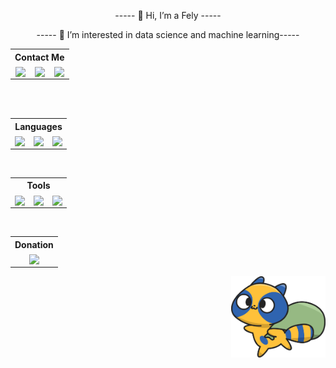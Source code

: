 
<p align="center"> ----- 👋 Hi, I’m a Fely ----- </p>
<p align="center"> ----- 👀 I’m interested in data science and machine learning----- </p>


<table align="center" width="100%">
  <tr>
    <th align="center" colspan="3"><a valign="middle">Contact Me</a></th>
  <tr>
    <td align="center"><a href="https://twitter.com/isfanafely"</a><img valign="middle" src="https://img.shields.io/badge/Twitter-1DA1F2?style=for-the-badge&logo=twitter&logoColor=white"></td>
    <td align="center"><a href="https://www.fiverr.com/felyisfana"</a><img valign="middle"  src="https://img.shields.io/badge/Fiverr-brightgreen.svg?style=for-the-badge&logo=fiverr&logoColor=white"/></td> 
    <td align="center"><a href="mailto:felyisfana1@gmail.com"</a><img valign="middle" src="https://img.shields.io/badge/Gmail-D14836?style=for-the-badge&logo=gmail&logoColor=white"/></td>
   
</table>

<br />
<br />

<table align="center" widht="100%">
  <tr>
    <th align="center" colspan="3">Languages</th>
  <tr>
    <td align="center"><a href="https://www.python.org/"</a><img valign="middle" src="https://img.shields.io/badge/python-3670A0?style=for-the-badge&logo=python&logoColor=white"/></td>
    <td align="center"><a href="https://www.r-project.org/"</a><img valign="middle" src="https://img.shields.io/badge/r-%23276DC3.svg?style=for-the-badge&logo=r&logoColor=white"/></td> 
    <td align="center"><a href="https://julialang.org/"</a><img valign="middle" src="https://img.shields.io/badge/-Julia-9558B2?style=for-the-badge&logo=julia&logoColor=white"/></td>
  </tr>
</table>

<br />

<table align="center" width="100%">
  <tr>
    <th align="center" colspan="3"><a valign="middle">Tools</a></th>
  <tr>
    <td align="center"><a href="https://www.linux.org/"</a><img valign="middle" src="https://img.shields.io/badge/Linux-FCC624?style=for-the-badge&logo=linux&logoColor=black"/></td>
    <td align="center"><a href="https://code.visualstudio.com/"</a><img valign="middle" src="https://img.shields.io/badge/VSCodium-063e99.svg?&style=for-the-badge&logo=vscodium&logoColor=white"/></td>
    <td align="center"><a href="https://jupyter.org/"</a><img valign="middle" src="https://img.shields.io/badge/jupyter-e89210.svg?style=for-the-badge&logo=jupyter&logoColor=white"/></td>
</table>

<br />

<table align="center" width="100%">
  <tr>
    <th align="center" colspan="5"><a valign="middle">Donation</a></th>
  <tr>
    <td align="center"><a href="https://paypal.me/isfanafelyID"</a><img valign="middle" src="https://img.shields.io/badge/PayPal-00457C?style=for-the-badge&logo=paypal&logoColor=white" style="width:100%;"/></td>
  </tr>
  </tr>
</table>



[<img align="right" src="https://github.com/isfanafely/isfanafely/blob/main/aa.svg" width="30%" heigth="30%"/>][saweria]


[saweria]: https://saweria.co/isfanafely 
